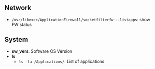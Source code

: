 ## Network 
- `/usr/libexec/ApplicationFirewall/socketfilterfw --listapps`: show FW status

## System
- **sw_vers**: Software OS Version
- **ls**
   - `ls -la /Applications/`: List of applications
